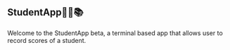 ## StudentApp👨‍🎓📚

Welcome to the StudentApp beta, a terminal based app that allows user to record scores of a student.
